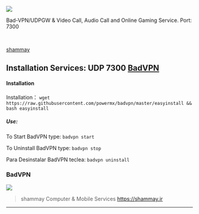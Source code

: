 ![](https://zaya.io/uploads/link-thumbnails/2022/12/28/yVuwF2EZ3wq3vXEz1u40UXF8ULUqX8NTMp1mxf1h.jpg)

Bad-VPN/UDPGW & Video Call, Audio Call and Online Gaming Service. Port: 7300

<br>

[shammay](https://shammay.ir/) 

## Installation Services: UDP 7300 [BadVPN](https://github.com/shammay-PC/badvpn) 


#### Installation

Installation：
`wget https://raw.githubusercontent.com/powermx/badvpn/master/easyinstall && bash easyinstall`

##### Use:

To Start BadVPN type: `badvpn start`

To Uninstall BadVPN type: `badvpn stop`

Para Desinstalar BadVPN teclea: `badvpn uninstall`
### BadVPN

[![](https://zaya.io/uploads/link-thumbnails/2023/09/06/J1foCgLsYYnbIe0D4JVCQmjCgwHAbL6hKSe3qsUe.png)](https://zaya.io/uploads/link-thumbnails/2023/09/06/J1foCgLsYYnbIe0D4JVCQmjCgwHAbL6hKSe3qsUe.png "AyVPN-Plus")

> shammay Computer & Mobile Services https://shammay.ir
                
----


